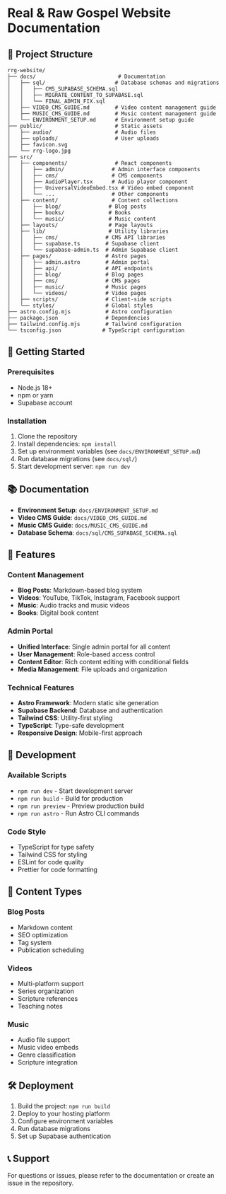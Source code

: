 # Real & Raw Gospel Website Documentation

## 📁 Project Structure

```
rrg-website/
├── docs/                          # Documentation
│   ├── sql/                      # Database schemas and migrations
│   │   ├── CMS_SUPABASE_SCHEMA.sql
│   │   ├── MIGRATE_CONTENT_TO_SUPABASE.sql
│   │   └── FINAL_ADMIN_FIX.sql
│   ├── VIDEO_CMS_GUIDE.md        # Video content management guide
│   ├── MUSIC_CMS_GUIDE.md        # Music content management guide
│   └── ENVIRONMENT_SETUP.md      # Environment setup guide
├── public/                       # Static assets
│   ├── audio/                    # Audio files
│   ├── uploads/                  # User uploads
│   ├── favicon.svg
│   └── rrg-logo.jpg
├── src/
│   ├── components/               # React components
│   │   ├── admin/               # Admin interface components
│   │   ├── cms/                 # CMS components
│   │   ├── AudioPlayer.tsx      # Audio player component
│   │   ├── UniversalVideoEmbed.tsx # Video embed component
│   │   └── ...                  # Other components
│   ├── content/                 # Content collections
│   │   ├── blog/               # Blog posts
│   │   ├── books/              # Books
│   │   └── music/              # Music content
│   ├── layouts/                # Page layouts
│   ├── lib/                    # Utility libraries
│   │   ├── cms/               # CMS API libraries
│   │   ├── supabase.ts        # Supabase client
│   │   └── supabase-admin.ts  # Admin Supabase client
│   ├── pages/                 # Astro pages
│   │   ├── admin.astro        # Admin portal
│   │   ├── api/               # API endpoints
│   │   ├── blog/              # Blog pages
│   │   ├── cms/               # CMS pages
│   │   ├── music/             # Music pages
│   │   └── videos/            # Video pages
│   ├── scripts/               # Client-side scripts
│   └── styles/                # Global styles
├── astro.config.mjs           # Astro configuration
├── package.json               # Dependencies
├── tailwind.config.mjs        # Tailwind configuration
└── tsconfig.json             # TypeScript configuration
```

## 🚀 Getting Started

### Prerequisites
- Node.js 18+
- npm or yarn
- Supabase account

### Installation
1. Clone the repository
2. Install dependencies: `npm install`
3. Set up environment variables (see `docs/ENVIRONMENT_SETUP.md`)
4. Run database migrations (see `docs/sql/`)
5. Start development server: `npm run dev`

## 📚 Documentation

- **Environment Setup**: `docs/ENVIRONMENT_SETUP.md`
- **Video CMS Guide**: `docs/VIDEO_CMS_GUIDE.md`
- **Music CMS Guide**: `docs/MUSIC_CMS_GUIDE.md`
- **Database Schema**: `docs/sql/CMS_SUPABASE_SCHEMA.sql`

## 🎯 Features

### Content Management
- **Blog Posts**: Markdown-based blog system
- **Videos**: YouTube, TikTok, Instagram, Facebook support
- **Music**: Audio tracks and music videos
- **Books**: Digital book content

### Admin Portal
- **Unified Interface**: Single admin portal for all content
- **User Management**: Role-based access control
- **Content Editor**: Rich content editing with conditional fields
- **Media Management**: File uploads and organization

### Technical Features
- **Astro Framework**: Modern static site generation
- **Supabase Backend**: Database and authentication
- **Tailwind CSS**: Utility-first styling
- **TypeScript**: Type-safe development
- **Responsive Design**: Mobile-first approach

## 🔧 Development

### Available Scripts
- `npm run dev` - Start development server
- `npm run build` - Build for production
- `npm run preview` - Preview production build
- `npm run astro` - Run Astro CLI commands

### Code Style
- TypeScript for type safety
- Tailwind CSS for styling
- ESLint for code quality
- Prettier for code formatting

## 📝 Content Types

### Blog Posts
- Markdown content
- SEO optimization
- Tag system
- Publication scheduling

### Videos
- Multi-platform support
- Series organization
- Scripture references
- Teaching notes

### Music
- Audio file support
- Music video embeds
- Genre classification
- Scripture integration

## 🛠️ Deployment

1. Build the project: `npm run build`
2. Deploy to your hosting platform
3. Configure environment variables
4. Run database migrations
5. Set up Supabase authentication

## 📞 Support

For questions or issues, please refer to the documentation or create an issue in the repository.
